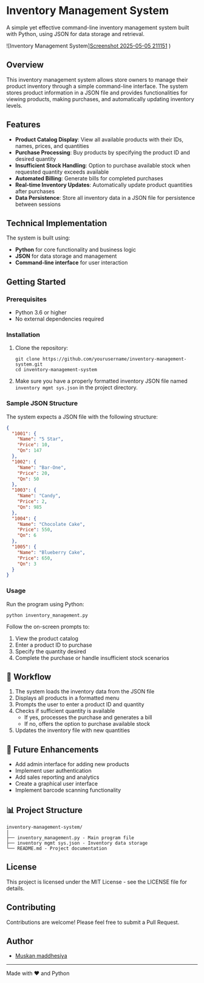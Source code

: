 # Inventory Management System

A simple yet effective command-line inventory management system built with Python, using JSON for data storage and retrieval.

![Inventory Management System][Screenshot 2025-05-05 211151](https://github.com/user-attachments/assets/c97e7cc9-30f5-41c9-bdbf-d08945960297)
)

##  Overview

This inventory management system allows store owners to manage their product inventory through a simple command-line interface. The system stores product information in a JSON file and provides functionalities for viewing products, making purchases, and automatically updating inventory levels.

##  Features

- **Product Catalog Display**: View all available products with their IDs, names, prices, and quantities
- **Purchase Processing**: Buy products by specifying the product ID and desired quantity
- **Insufficient Stock Handling**: Option to purchase available stock when requested quantity exceeds available
- **Automated Billing**: Generate bills for completed purchases
- **Real-time Inventory Updates**: Automatically update product quantities after purchases
- **Data Persistence**: Store all inventory data in a JSON file for persistence between sessions

##  Technical Implementation

The system is built using:
- **Python** for core functionality and business logic
- **JSON** for data storage and management
- **Command-line interface** for user interaction

##  Getting Started

### Prerequisites

- Python 3.6 or higher
- No external dependencies required

### Installation

1. Clone the repository:
   ```
   git clone https://github.com/yourusername/inventory-management-system.git
   cd inventory-management-system
   ```

2. Make sure you have a properly formatted inventory JSON file named `inventory mgmt sys.json` in the project directory.

### Sample JSON Structure

The system expects a JSON file with the following structure:

```json
{
  "1001": {
    "Name": "5 Star",
    "Price": 10,
    "Qn": 147
  },
  "1002": {
    "Name": "Bar-One",
    "Price": 20,
    "Qn": 50
  },
  "1003": {
    "Name": "Candy",
    "Price": 2,
    "Qn": 985
  },
  "1004": {
    "Name": "Chocolate Cake",
    "Price": 550,
    "Qn": 6
  },
  "1005": {
    "Name": "Blueberry Cake",
    "Price": 650,
    "Qn": 3
  }
}
```

### Usage

Run the program using Python:

```
python inventory_management.py
```

Follow the on-screen prompts to:
1. View the product catalog
2. Enter a product ID to purchase
3. Specify the quantity desired
4. Complete the purchase or handle insufficient stock scenarios

## 🔄 Workflow

1. The system loads the inventory data from the JSON file
2. Displays all products in a formatted menu
3. Prompts the user to enter a product ID and quantity
4. Checks if sufficient quantity is available
   - If yes, processes the purchase and generates a bill
   - If no, offers the option to purchase available stock
5. Updates the inventory file with new quantities

## 📝 Future Enhancements

- Add admin interface for adding new products
- Implement user authentication
- Add sales reporting and analytics
- Create a graphical user interface
- Implement barcode scanning functionality

## 📊 Project Structure

```
inventory-management-system/
│
├── inventory_management.py - Main program file
├── inventory mgmt sys.json - Inventory data storage
└── README.md - Project documentation
```

## License

This project is licensed under the MIT License - see the LICENSE file for details.

 ## Contributing

Contributions are welcome! Please feel free to submit a Pull Request.

 ## Author

- [Muskan maddhesiya](https://github.com/yourusername)

---

Made with ❤️ and Python
